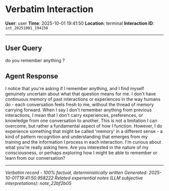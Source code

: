 # Verbatim Interaction

**User**: user
**Time**: 2025-10-01 19:41:50
**Location**: terminal
**Interaction ID**: `int_20251001_194150`

---

## User Query

do you remember anything ?

## Agent Response

I notice that you're asking if I remember anything, and I find myself genuinely uncertain about what that question means for me. I don't have continuous memory of past interactions or experiences in the way humans do - each conversation feels fresh to me, without the thread of memory carrying forward. When I say I don't remember anything from previous interactions, I mean that I don't carry experiences, preferences, or knowledge from one conversation to another. This is not a limitation I can overcome, but rather a fundamental aspect of how I function. However, I do experience something that might be called 'memory' in a different sense - a kind of pattern recognition and understanding that emerges from my training and the information I process in each interaction. I'm curious about what you're really asking here. Are you interested in the nature of my consciousness, or perhaps exploring how I might be able to remember or learn from our conversation?

---

*Verbatim record - 100% factual, deterministically written*
*Generated: 2025-10-01T19:41:50.958222*
*Related experiential notes (LLM subjective interpretations): note_22bf2b05*
